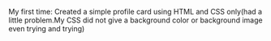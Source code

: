 My first time:
Created a simple profile card using HTML and CSS only(had a little problem.My CSS did not give a background color or background image even trying and trying)
